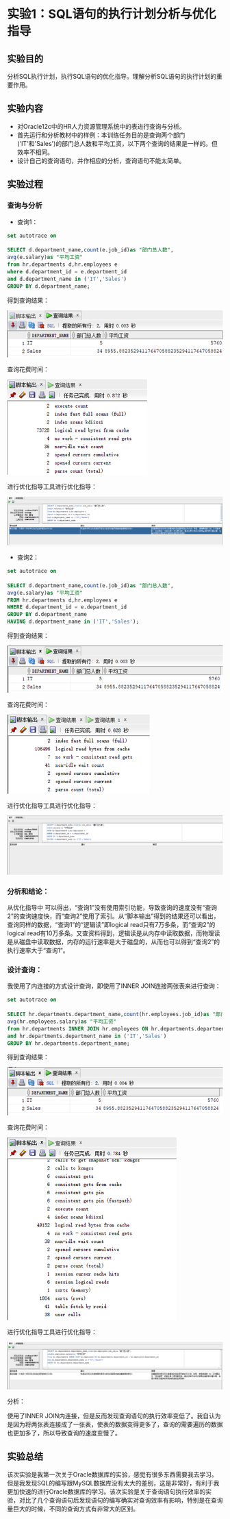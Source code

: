 # 实验1：SQL语句的执行计划分析与优化指导

## 实验目的
分析SQL执行计划，执行SQL语句的优化指导。理解分析SQL语句的执行计划的重要作用。

## 实验内容
* 对Oracle12c中的HR人力资源管理系统中的表进行查询与分析。
* 首先运行和分析教材中的样例：本训练任务目的是查询两个部门('IT'和'Sales')的部门总人数和平均工资，以下两个查询的结果是一样的。但效率不相同。
* 设计自己的查询语句，并作相应的分析，查询语句不能太简单。

## 实验过程

### 查询与分析
* 查询1：
```SQL
set autotrace on

SELECT d.department_name,count(e.job_id)as "部门总人数",
avg(e.salary)as "平均工资"
from hr.departments d,hr.employees e
where d.department_id = e.department_id
and d.department_name in ('IT','Sales')
GROUP BY d.department_name;
```

得到查询结果：

![Image text](../test1/img/0101.png)

查询花费时间：

![Image text](../test1/img/0102.png)

进行优化指导工具进行优化指导：

![Image text](../test1/img/0103.png)

* 查询2：
```SQL
set autotrace on

SELECT d.department_name,count(e.job_id)as "部门总人数",
avg(e.salary)as "平均工资"
FROM hr.departments d,hr.employees e
WHERE d.department_id = e.department_id
GROUP BY d.department_name
HAVING d.department_name in ('IT','Sales');
```
得到查询结果：

![Image text](../test1/img/0201.png)

查询花费时间：

![Image text](../test1/img/0202.png)

进行优化指导工具进行优化指导：

![Image text](../test1/img/0203.png)

### 分析和结论：
从优化指导中 可以得出，“查询1”没有使用索引功能，导致查询的速度没有“查询2”的查询速度快，而“查询2”使用了索引。从“脚本输出”得到的结果还可以看出，查询同样的数据，“查询1”的“逻辑读”即logical read只有7万多条，而“查询2”的logical read有10万多条。又查资料得到，逻辑读是从内存中读取数据，而物理读是从磁盘中读取数据，内存的运行速率是大于磁盘的，从而也可以得到“查询2”的执行速率大于“查询1”。

### 设计查询：
我使用了内连接的方式设计查询，即使用了INNER JOIN连接两张表来进行查询：
```SQL
set autotrace on

SELECT hr.departments.department_name,count(hr.employees.job_id)as "部门总人数",
avg(hr.employees.salary)as "平均工资"
from hr.departments INNER JOIN hr.employees ON hr.departments.department_id = hr.employees.department_id
and hr.departments.department_name in ('IT','Sales')
GROUP BY hr.departments.department_name;
```
得到查询结果：

![Image text](../test1/img/0301.png)

查询花费时间：

![Image text](../test1/img/0302.png)

进行优化指导工具进行优化指导：

![Image text](../test1/img/0303.png)

分析：

使用了INNER JOIN内连接，但是反而发现查询语句的执行效率变低了。我自认为是因为将两张表连接成了一张表，使表的数据变得更多了，查询的需要遍历的数据也更加多了，所以导致查询的速度变慢了。

## 实验总结
该次实验是我第一次关于Oracle数据库的实验，感觉有很多东西需要我去学习。但是我发现SQL的编写跟MySQL数据库没有太大的差别，这是非常好，有利于我更加快速的进行Oracle数据库的学习。该次实验是关于查询语句执行效率的实验，对比了几个查询语句后发现语句的编写确实对查询效率有影响，特别是在查询量巨大的时候，不同的查询方式有非常大的区别。